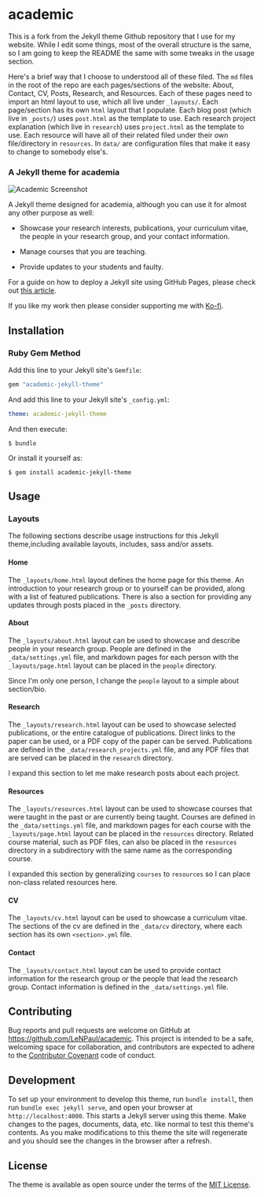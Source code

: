 # academic

This is a fork from the Jekyll theme Github repository that I use for my website. While I edit some things, most of the overall structure is the same, so I am going to keep the README the same with some tweaks in the usage section.

Here's a brief way that I choose to understood all of these filed. The `md` files in the root of the repo are each pages/sections of the website: About, Contact, CV, Posts, Research, and Resources. Each of these pages need to import an html layout to use, which all live under `_layouts/`. Each page/section has its own `html` layout that I populate. Each blog post (which live in `_posts/`) uses `post.html` as the template to use. Each research project explanation (which live in `research`) uses `project.html` as the template to use. Each resource will have all of their related filed under their own file/directory in `resources`. In `data/` are configuration files that make it easy to change to somebody else's.

### A Jekyll theme for academia

![Academic Screenshot](https://raw.githubusercontent.com/LeNPaul/academic/gh-pages/screenshot.png)

A Jekyll theme designed for academia, although you can use it for almost any other purpose as well:

* Showcase your research interests, publications, your curriculum vitae, the people in your research group, and your contact information.

* Manage courses that you are teaching.

* Provide updates to your students and faulty.

For a guide on how to deploy a Jekyll site using GitHub Pages, please check out [this article](https://paulle.ca/jekyll-tutorials/deploy-jekyll-site-github-pages).

If you like my work then please consider supporting me with [Ko-fi](https://ko-fi.com/paulle).

## Installation

### Ruby Gem Method

Add this line to your Jekyll site's `Gemfile`:

```ruby
gem "academic-jekyll-theme"
```

And add this line to your Jekyll site's `_config.yml`:

```yaml
theme: academic-jekyll-theme
```

And then execute:

    $ bundle

Or install it yourself as:

    $ gem install academic-jekyll-theme

## Usage

### Layouts

The following sections describe usage instructions for this Jekyll theme,including available layouts, includes, sass and/or assets.

#### Home

The `_layouts/home.html` layout defines the home page for this theme. An introduction to your research group or to yourself can be provided, along with a list of featured publications. There is also a section for providing any updates through posts placed in the `_posts` directory.

#### About

The `_layouts/about.html` layout can be used to showcase and describe people in your research group. People are defined in the `_data/settings.yml` file, and markdown pages for each person with the `_layouts/page.html` layout can be placed in the `people` directory. 

Since I'm only one person, I change the `people` layout to a simple about section/bio.

#### Research

The `_layouts/research.html` layout can be used to showcase selected publications, or the entire catalogue of publications. Direct links to the paper can be used, or a PDF copy of the paper can be served. Publications are defined in the `_data/research_projects.yml` file, and any PDF files that are served can be placed in the `research` directory. 

I expand this section to let me make research posts about each project.

#### Resources

The `_layouts/resources.html` layout can be used to showcase courses that were taught in the past or are currently being taught. Courses are defined in the `_data/settings.yml` file, and markdown pages for each course with the `_layouts/page.html` layout can be placed in the `resources` directory. Related course material, such as PDF files, can also be placed in the `resources` directory in a subdirectory with the same name as the corresponding course. 

I expanded this section by generalizing `courses` to `resources` so I can place non-class related resources here.

#### CV

The `_layouts/cv.html` layout can be used to showcase a curriculum vitae. The sections of the cv are defined in the `_data/cv` directory, where each section has its own `<section>.yml` file.

#### Contact

The `_layouts/contact.html` layout can be used to provide contact information for the research group or the people that lead the research group. Contact information is defined in the `_data/settings.yml` file.

## Contributing

Bug reports and pull requests are welcome on GitHub at https://github.com/LeNPaul/academic. This project is intended to be a safe, welcoming space for collaboration, and contributors are expected to adhere to the [Contributor Covenant](http://contributor-covenant.org) code of conduct.

## Development

To set up your environment to develop this theme, run `bundle install`, then run `bundle exec jekyll serve`, and open your browser at `http://localhost:4000`. This starts a Jekyll server using this theme. Make changes to the pages, documents, data, etc. like normal to test this theme's contents. As you make modifications to this theme the site will regenerate and you should see the changes in the browser after a refresh.

## License

The theme is available as open source under the terms of the [MIT License](https://opensource.org/licenses/MIT).
